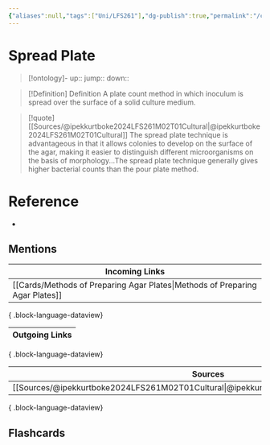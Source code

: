 ```yaml
---
{"aliases":null,"tags":["Uni/LFS261"],"dg-publish":true,"permalink":"/cards/spread-plate/","dgPassFrontmatter":true}
---
```


# Spread Plate

> [!ontology]-
> up:: 
> jump:: 
> down:: 

> [!Definition] Definition
> A plate count method in which inoculum is spread over the surface of a solid culture medium.

> [!quote] [[Sources/@ipekkurtboke2024LFS261M02T01Cultural\|@ipekkurtboke2024LFS261M02T01Cultural]]
> The spread plate technique is advantageous in that it allows colonies to develop on the surface of the agar, making it easier to distinguish different microorganisms on the basis of morphology...The spread plate technique generally gives higher bacterial counts than the pour plate method.

# Reference
- 

## Mentions
| Incoming Links                                                                  |
| ------------------------------------------------------------------------------- |
| [[Cards/Methods of Preparing Agar Plates\|Methods of Preparing Agar Plates]] |

{ .block-language-dataview}

| Outgoing Links |
| -------------- |

{ .block-language-dataview}

| Sources                                                                                     |
| ------------------------------------------------------------------------------------------- |
| [[Sources/@ipekkurtboke2024LFS261M02T01Cultural\|@ipekkurtboke2024LFS261M02T01Cultural]] |

{ .block-language-dataview}

## Flashcards 
